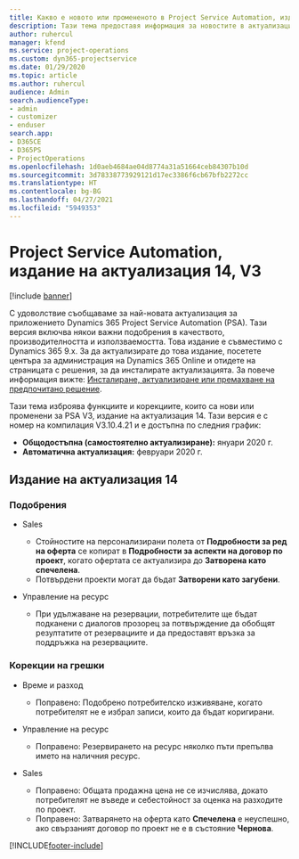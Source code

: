 ```yaml
---
title: Какво е новото или промененото в Project Service Automation, издание на актуализация 14, V3
description: Тази тема предоставя информация за новостите в актуализацията на Project Service Automation, издание 14, V3.
author: ruhercul
manager: kfend
ms.service: project-operations
ms.custom: dyn365-projectservice
ms.date: 01/29/2020
ms.topic: article
ms.author: ruhercul
audience: Admin
search.audienceType:
- admin
- customizer
- enduser
search.app:
- D365CE
- D365PS
- ProjectOperations
ms.openlocfilehash: 1d0aeb4684ae04d8774a31a51664ceb84307b10d
ms.sourcegitcommit: 3d78338773929121d17ec3386f6cb67bfb2272cc
ms.translationtype: HT
ms.contentlocale: bg-BG
ms.lasthandoff: 04/27/2021
ms.locfileid: "5949353"
---
```

# <a name="project-service-automation-update-release-14-v3"></a>Project Service Automation, издание на актуализация 14, V3

[!include [banner](../includes/psa-now-project-operations.md)]

С удоволствие съобщаваме за най-новата актуализация за приложението Dynamics 365 Project Service Automation (PSA). Тази версия включва някои важни подобрения в качеството, производителността и използваемостта. Това издание е съвместимо с Dynamics 365 9.x. За да актуализирате до това издание, посетете центъра за администрация на Dynamics 365 Online и отидете на страницата с решения, за да инсталирате актуализацията. За повече информация вижте: [Инсталиране, актуализиране или премахване на предпочитано решение](/power-platform/admin/install-remove-preferred-solution).

Тази тема изброява функциите и корекциите, които са нови или променени за PSA V3, издание на актуализация 14. Тази версия е с номер на компилация V3.10.4.21 и е достъпна по следния график:

- **Общодостъпна (самостоятелно актуализиране):** януари 2020 г.
- **Автоматична актуализация:** февруари 2020 г.

## <a name="update-release-14"></a>Издание на актуализация 14

### <a name="enhancements"></a>Подобрения

- Sales

     - Стойностите на персонализирани полета от **Подробности за ред на оферта** се копират в **Подробности за аспекти на договор по проект**, когато офертата се актуализира до **Затворена като спечелена**.
     - Потвърдени проекти могат да бъдат **Затворени като загубени**.

- Управление на ресурс

     - При удължаване на резервации, потребителите ще бъдат подканени с диалогов прозорец за потвърждение да обобщят резултатите от резервациите и да предоставят връзка за поддръжка на резервациите.


### <a name="bug-fixes"></a>Корекции на грешки

- Време и разход

     - Поправено: Подобрено потребителско изживяване, когато потребителят не е избрал записи, които да бъдат коригирани.

- Управление на ресурс

     - Поправено: Резервирането на ресурс няколко пъти препълва името на наличния ресурс.

- Sales

     - Поправено: Общата продажна цена не се изчислява, докато потребителят не въведе и себестойност за оценка на разходите по проект.
     - Поправено: Затварянето на оферта като **Спечелена** е неуспешно, ако свързаният договор по проект не е в състояние **Чернова**.



[!INCLUDE[footer-include](../includes/footer-banner.md)]